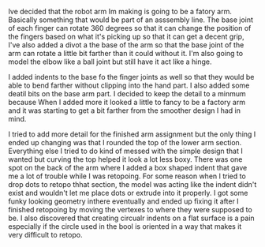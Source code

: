 Ive decided that the robot arm Im making is going to be a fatory arm. Basically something that would be part of an asssembly line. The base joint of each finger can rotate 360 degrees so that it can
change the position of the fingers based on what it's picking up so that it can get a decent grip, I've also added a divot a the base of the arm so that the base joint of the arm can rotate a little
bit farther than it could without it. I'm also going to model the elbow like a ball joint but still have it act like a hinge.

I added indents to the base fo the finger joints as well so that they would be able to bend farther without clipping into the hand part. I also added some deatil bits on the base arm part. I decided
to keep the detail to a minmum because When I added more it looked a little to fancy to be a factory arm and it was starting to get a bit farther from the smoother design I had in mind.

I tried to add more detail for the finished arm assignment but the only thing I ended up changing was that I rounded the top of the lower arm section. Everything else I 
tried to do kind of messed with the simple design that I wanted but curving the top helped it look a lot less boxy. There was one spot on the back of the arm where I added a box shaped indent that gave me a lot of trouble while I was retopoing. For some reason when I tried to drop dots to retopo thhat section, the model was acting like the indent didn't exist and wouldn't let me place dots or extrude into it properly. I got some funky looking geometry inthere eventually and ended up fixing it after I finished retopoing by moving the vertexes to where they were supposed to be. I also discovered that creating circualr indents on a flat surface is a pain especially if the circle used in the bool is oriented in a way that makes it very difficult to retopo.
